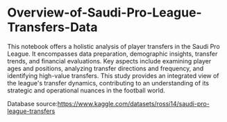 # Overview-of-Saudi-Pro-League-Transfers-Data

This notebook offers a holistic analysis of player transfers in the Saudi Pro League. It encompasses data preparation, demographic insights, transfer trends, and financial evaluations. Key aspects include examining player ages and positions, analyzing transfer directions and frequency, and identifying high-value transfers. This study provides an integrated view of the league's transfer dynamics, contributing to an understanding of its strategic and operational nuances in the football world.

Database source:https://www.kaggle.com/datasets/rossi14/saudi-pro-league-transfers
